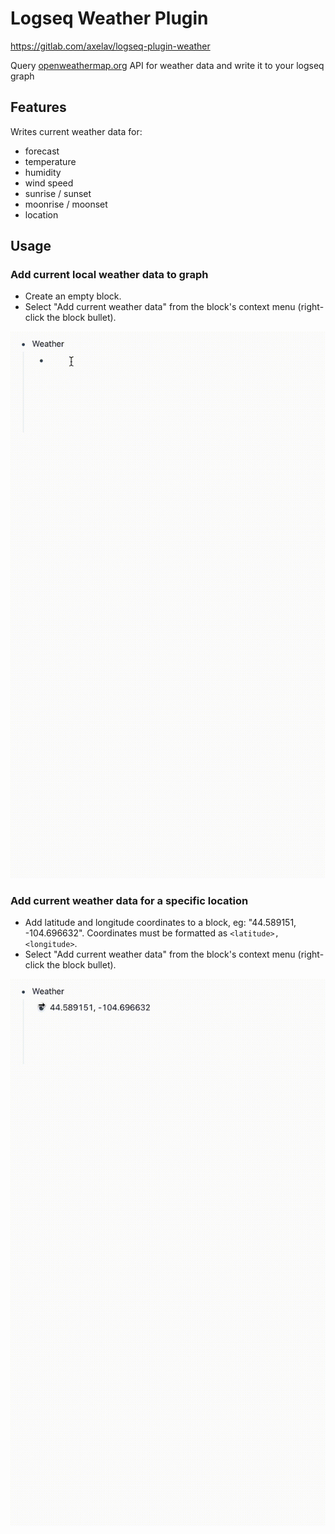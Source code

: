 # Logseq Weather Plugin

https://gitlab.com/axelav/logseq-plugin-weather

Query [openweathermap.org](https://openweathermap.org) API for weather data and write it to your logseq graph

## Features

Writes current weather data for:

- forecast
- temperature
- humidity
- wind speed
- sunrise / sunset
- moonrise / moonset
- location

## Usage

### Add current local weather data to graph

- Create an empty block.
- Select "Add current weather data" from the block's context menu (right-click the block bullet).

![screencast](./screencast1.gif)

### Add current weather data for a specific location

- Add latitude and longitude coordinates to a block, eg: "44.589151, -104.696632". Coordinates must be formatted as `<latitude>, <longitude>`.
- Select "Add current weather data" from the block's context menu (right-click the block bullet).

![screencast](./screencast2.gif)
